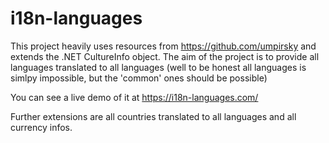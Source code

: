 # i18n-languages
This project heavily uses resources from https://github.com/umpirsky and extends the .NET CultureInfo object. The aim of the project is to provide all languages translated to all languages (well to be honest all languages is simlpy impossible, but the 'common' ones should be possible)

You can see a live demo of it at https://i18n-languages.com/

Further extensions are all countries translated to all languages and all currency infos.
